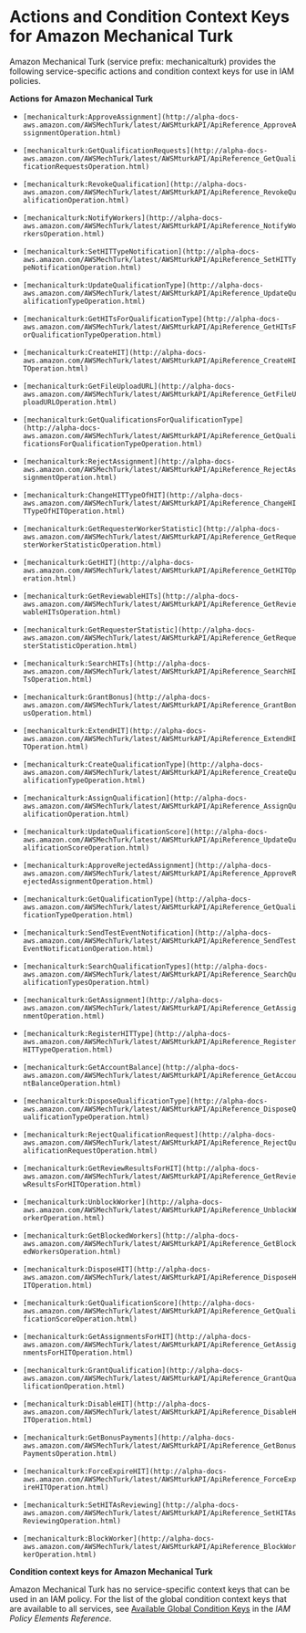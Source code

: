 # Actions and Condition Context Keys for Amazon Mechanical Turk<a name="list_mechanicalturk"></a>

Amazon Mechanical Turk \(service prefix: mechanicalturk\) provides the following service\-specific actions and condition context keys for use in IAM policies\.

**Actions for Amazon Mechanical Turk**

+ `[mechanicalturk:ApproveAssignment](http://alpha-docs-aws.amazon.com/AWSMechTurk/latest/AWSMturkAPI/ApiReference_ApproveAssignmentOperation.html)`

+ `[mechanicalturk:GetQualificationRequests](http://alpha-docs-aws.amazon.com/AWSMechTurk/latest/AWSMturkAPI/ApiReference_GetQualificationRequestsOperation.html)`

+ `[mechanicalturk:RevokeQualification](http://alpha-docs-aws.amazon.com/AWSMechTurk/latest/AWSMturkAPI/ApiReference_RevokeQualificationOperation.html)`

+ `[mechanicalturk:NotifyWorkers](http://alpha-docs-aws.amazon.com/AWSMechTurk/latest/AWSMturkAPI/ApiReference_NotifyWorkersOperation.html)`

+ `[mechanicalturk:SetHITTypeNotification](http://alpha-docs-aws.amazon.com/AWSMechTurk/latest/AWSMturkAPI/ApiReference_SetHITTypeNotificationOperation.html)`

+ `[mechanicalturk:UpdateQualificationType](http://alpha-docs-aws.amazon.com/AWSMechTurk/latest/AWSMturkAPI/ApiReference_UpdateQualificationTypeOperation.html)`

+ `[mechanicalturk:GetHITsForQualificationType](http://alpha-docs-aws.amazon.com/AWSMechTurk/latest/AWSMturkAPI/ApiReference_GetHITsForQualificationTypeOperation.html)`

+ `[mechanicalturk:CreateHIT](http://alpha-docs-aws.amazon.com/AWSMechTurk/latest/AWSMturkAPI/ApiReference_CreateHITOperation.html)`

+ `[mechanicalturk:GetFileUploadURL](http://alpha-docs-aws.amazon.com/AWSMechTurk/latest/AWSMturkAPI/ApiReference_GetFileUploadURLOperation.html)`

+ `[mechanicalturk:GetQualificationsForQualificationType](http://alpha-docs-aws.amazon.com/AWSMechTurk/latest/AWSMturkAPI/ApiReference_GetQualificationsForQualificationTypeOperation.html)`

+ `[mechanicalturk:RejectAssignment](http://alpha-docs-aws.amazon.com/AWSMechTurk/latest/AWSMturkAPI/ApiReference_RejectAssignmentOperation.html)`

+ `[mechanicalturk:ChangeHITTypeOfHIT](http://alpha-docs-aws.amazon.com/AWSMechTurk/latest/AWSMturkAPI/ApiReference_ChangeHITTypeOfHITOperation.html)`

+ `[mechanicalturk:GetRequesterWorkerStatistic](http://alpha-docs-aws.amazon.com/AWSMechTurk/latest/AWSMturkAPI/ApiReference_GetRequesterWorkerStatisticOperation.html)`

+ `[mechanicalturk:GetHIT](http://alpha-docs-aws.amazon.com/AWSMechTurk/latest/AWSMturkAPI/ApiReference_GetHITOperation.html)`

+ `[mechanicalturk:GetReviewableHITs](http://alpha-docs-aws.amazon.com/AWSMechTurk/latest/AWSMturkAPI/ApiReference_GetReviewableHITsOperation.html)`

+ `[mechanicalturk:GetRequesterStatistic](http://alpha-docs-aws.amazon.com/AWSMechTurk/latest/AWSMturkAPI/ApiReference_GetRequesterStatisticOperation.html)`

+ `[mechanicalturk:SearchHITs](http://alpha-docs-aws.amazon.com/AWSMechTurk/latest/AWSMturkAPI/ApiReference_SearchHITsOperation.html)`

+ `[mechanicalturk:GrantBonus](http://alpha-docs-aws.amazon.com/AWSMechTurk/latest/AWSMturkAPI/ApiReference_GrantBonusOperation.html)`

+ `[mechanicalturk:ExtendHIT](http://alpha-docs-aws.amazon.com/AWSMechTurk/latest/AWSMturkAPI/ApiReference_ExtendHITOperation.html)`

+ `[mechanicalturk:CreateQualificationType](http://alpha-docs-aws.amazon.com/AWSMechTurk/latest/AWSMturkAPI/ApiReference_CreateQualificationTypeOperation.html)`

+ `[mechanicalturk:AssignQualification](http://alpha-docs-aws.amazon.com/AWSMechTurk/latest/AWSMturkAPI/ApiReference_AssignQualificationOperation.html)`

+ `[mechanicalturk:UpdateQualificationScore](http://alpha-docs-aws.amazon.com/AWSMechTurk/latest/AWSMturkAPI/ApiReference_UpdateQualificationScoreOperation.html)`

+ `[mechanicalturk:ApproveRejectedAssignment](http://alpha-docs-aws.amazon.com/AWSMechTurk/latest/AWSMturkAPI/ApiReference_ApproveRejectedAssignmentOperation.html)`

+ `[mechanicalturk:GetQualificationType](http://alpha-docs-aws.amazon.com/AWSMechTurk/latest/AWSMturkAPI/ApiReference_GetQualificationTypeOperation.html)`

+ `[mechanicalturk:SendTestEventNotification](http://alpha-docs-aws.amazon.com/AWSMechTurk/latest/AWSMturkAPI/ApiReference_SendTestEventNotificationOperation.html)`

+ `[mechanicalturk:SearchQualificationTypes](http://alpha-docs-aws.amazon.com/AWSMechTurk/latest/AWSMturkAPI/ApiReference_SearchQualificationTypesOperation.html)`

+ `[mechanicalturk:GetAssignment](http://alpha-docs-aws.amazon.com/AWSMechTurk/latest/AWSMturkAPI/ApiReference_GetAssignmentOperation.html)`

+ `[mechanicalturk:RegisterHITType](http://alpha-docs-aws.amazon.com/AWSMechTurk/latest/AWSMturkAPI/ApiReference_RegisterHITTypeOperation.html)`

+ `[mechanicalturk:GetAccountBalance](http://alpha-docs-aws.amazon.com/AWSMechTurk/latest/AWSMturkAPI/ApiReference_GetAccountBalanceOperation.html)`

+ `[mechanicalturk:DisposeQualificationType](http://alpha-docs-aws.amazon.com/AWSMechTurk/latest/AWSMturkAPI/ApiReference_DisposeQualificationTypeOperation.html)`

+ `[mechanicalturk:RejectQualificationRequest](http://alpha-docs-aws.amazon.com/AWSMechTurk/latest/AWSMturkAPI/ApiReference_RejectQualificationRequestOperation.html)`

+ `[mechanicalturk:GetReviewResultsForHIT](http://alpha-docs-aws.amazon.com/AWSMechTurk/latest/AWSMturkAPI/ApiReference_GetReviewResultsForHITOperation.html)`

+ `[mechanicalturk:UnblockWorker](http://alpha-docs-aws.amazon.com/AWSMechTurk/latest/AWSMturkAPI/ApiReference_UnblockWorkerOperation.html)`

+ `[mechanicalturk:GetBlockedWorkers](http://alpha-docs-aws.amazon.com/AWSMechTurk/latest/AWSMturkAPI/ApiReference_GetBlockedWorkersOperation.html)`

+ `[mechanicalturk:DisposeHIT](http://alpha-docs-aws.amazon.com/AWSMechTurk/latest/AWSMturkAPI/ApiReference_DisposeHITOperation.html)`

+ `[mechanicalturk:GetQualificationScore](http://alpha-docs-aws.amazon.com/AWSMechTurk/latest/AWSMturkAPI/ApiReference_GetQualificationScoreOperation.html)`

+ `[mechanicalturk:GetAssignmentsForHIT](http://alpha-docs-aws.amazon.com/AWSMechTurk/latest/AWSMturkAPI/ApiReference_GetAssignmentsForHITOperation.html)`

+ `[mechanicalturk:GrantQualification](http://alpha-docs-aws.amazon.com/AWSMechTurk/latest/AWSMturkAPI/ApiReference_GrantQualificationOperation.html)`

+ `[mechanicalturk:DisableHIT](http://alpha-docs-aws.amazon.com/AWSMechTurk/latest/AWSMturkAPI/ApiReference_DisableHITOperation.html)`

+ `[mechanicalturk:GetBonusPayments](http://alpha-docs-aws.amazon.com/AWSMechTurk/latest/AWSMturkAPI/ApiReference_GetBonusPaymentsOperation.html)`

+ `[mechanicalturk:ForceExpireHIT](http://alpha-docs-aws.amazon.com/AWSMechTurk/latest/AWSMturkAPI/ApiReference_ForceExpireHITOperation.html)`

+ `[mechanicalturk:SetHITAsReviewing](http://alpha-docs-aws.amazon.com/AWSMechTurk/latest/AWSMturkAPI/ApiReference_SetHITAsReviewingOperation.html)`

+ `[mechanicalturk:BlockWorker](http://alpha-docs-aws.amazon.com/AWSMechTurk/latest/AWSMturkAPI/ApiReference_BlockWorkerOperation.html)`

**Condition context keys for Amazon Mechanical Turk**

Amazon Mechanical Turk has no service\-specific context keys that can be used in an IAM policy\. For the list of the global condition context keys that are available to all services, see [Available Global Condition Keys](reference_policies_condition-keys.md#AvailableKeys) in the *IAM Policy Elements Reference*\.